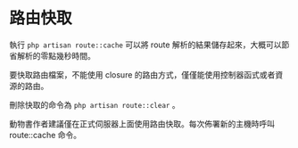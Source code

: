 # 路由快取

執行 `php artisan route::cache` 可以將 route 解析的結果儲存起來，大概可以節省解析的零點幾秒時間。

要快取路由檔案，不能使用 closure 的路由方式，僅僅能使用控制器函式或者資源的路由。

刪除快取的命令為 `php artisan route::clear` 。

動物書作者建議僅在正式伺服器上面使用路由快取。每次佈署新的主機時呼叫 route::cache 命令。

